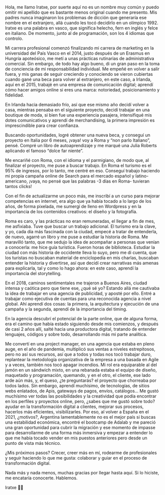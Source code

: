 Hola, me llamo Iratxe, por suerte aquí no es un nombre muy común y puedo omitir mi apellido que es bastante menos original cuando me presento.
Mis padres nunca imaginaron los problemas de dicción que generaría ese nombre en el extranjero, allá cuando les tocó decidirlo en un olímpico 1992.
Iratxe es una palabra en vasco, que significa helecho, fern en inglés y felce en italiano. 
De momento, junto al de programación, son los 4 idiomas que controlo.

Mi carrera profesional comenzó finalizando mi carrera de marketing en la universidad del País Vasco en el 2014, justo después de un Erasmus en Hungría apoteósico, me metí a unas prácticas rutinarias de administrativa comercial.
Sin embargo, de todo hay algo bueno, di un gran paso en la toma de conciencia de mi responsabilidad individual.
Me empeñé en volver a salir fuera,  y mis ganas de seguir creciendo y conociendo se vieron cubiertas cuando gané una beca para volver al extranjero, en este caso, a Irlanda,  aquí en el 2015, trabajé en una empresa de comunicación digital; aprendí cómo hacer amigos online si eres una marca: notoriedad,  posicionamiento y fidelidad.

En Irlanda hacia demasiado frío, así que ese mismo año decidí volver a casa, mientras pensaba en el siguiente proyecto, decidí trabajar en una boutique de moda, si bien fue una experiencia pasajera, intensifiqué mis dotes comunicativos y aprendí de merchandising, la primera impresión es imprescindible para crear confianza.

Buscando oportunidades, logré obtener una nueva beca, y conseguí un proyecto en Italia por 6 meses, ¡vaya! voy a Roma y “non parlo Italiano”, pensé. Compré un libro de autoaprendizaje y me marqué una Julia Roberts aplicando el famoso “dolce far niente”.

Me encariñé con Roma, con el idioma y el parmigiano, de modo que, al finalizar el proyecto, me puse a buscar trabajo. En Roma el turismo es el 95% de ingresos, por lo tanto, me centré en eso. Conseguí trabajo haciendo mi propia campaña online de Search para el mercado español y latino-americano, ¡vaya, no pensé que las palabras -3 días en Roma- tuvieran tantos clicks!

Con el fin de actualizarme un poco más, me inscribí a un curso para mejorar competencias en internet, era algo que ya había tocado a lo largo de los años, de forma pixelada, me sumergí de lleno en Wordpress y en la importancia de los contenidos creativos: el diseño y la fotografía.

Roma es caro, y las prácticas no eran remuneradas, el llegar a fin de mes, me asfixiaba. Tuve que buscar un trabajo adicional. El turismo era la clave, y yo, cada día más fascinada con la ciudad, empecé a tratar de entenderla, de nuevo, agarré un libro y me puse a estudiar la historia de Roma. Me maravilló tanto, que me sedujo la idea de acompañar a personas que venían a conocerla: me hice guía turística. Fueron horas de biblioteca. Estudiar la ciudad con más historia de occidente lleva lo suyo, pero me di cuenta, que los turistas no buscaban material de enciclopedia en mis charlas, buscaban entender la historia y divertirse, así que decidí crear narrativas más amenas para explicarla, tal y como lo hago ahora: en este caso, aprendí la importancia del storytelling. 

En el 2018, caminos sentimentales me trajeron a Buenos Aires, ciudad intensa y caótica pero que tiene ese, ¿qué sé yo?
Estando allá me cautivaba la idea de trabajar en una agencia de publicidad, y aposté por ello. Entré a trabajar como ejecutiva de cuentas para una reconocida agencia a nivel global. Ahí aprendí dos cosas: la primera, la arquitectura y ejecución de una campaña y la segunda, aprendí de la importancia del timing.

En la agencia descubrí el potencial de la parte online, que de alguna forma, era el camino que había estado siguiendo desde mis comienzos, y después de casi 2 años allí, salté hacia una productora digital, tratando de entender lenguajes, códigos y sobre todo, desarrollando más mi parte analítica.

Me convertí en una project manager, en una agencia que estaba en pleno auge, en el año de pandemia, multiplicó sus ventas a niveles estrepitosos, pero no así sus recursos, así que a todos y todas nos tocó trabajar duro, replantear la metodología organizativa de la empresa a una basada en Agile y a veces, también nos tocó apagar incendios. Mi rol era equiparable al del jamón en un sándwich mixto, en una rebanada estaba el equipo de diseño, maquetado y programación,  quemando, y en el otro, el cliente, ese lado arde aún más, y, el queso, ¿te preguntarás? el proyecto que chorreaba por todos lados. Sin embargo, aprendí muchísimo, de tecnologías, de sitios webs enlatados, de Apis, gateways de pagos, envíos, catálogos…
Me gustó muchísimo ver todas las posibilidades y la creatividad que podía encontrar en los perfiles y proyectos online, pero, ¿sabes que me gustó sobre todo? ayudar en la transformación digital a clientes, mejorar sus procesos, hacerlos más eficientes,  visibilizarles.
Por eso, al volver a España en el 2021, ¿motivos?, Argentina lamentablemente no es el mejor país si buscas una estabilidad económica, encontré el bootcamp de Adalab y me pareció una gran oportunidad para cubrir la migración y ese momento de impasse para desarrollarme de una forma más inmersiva y empezar a entender lo que me había tocado vender en mis puestos anteriores pero desde un punto de vista más técnico.

¿Mis próximos pasos? Crecer, creer más en mí, rodearme de profesionales y seguir haciendo lo que me gusta: colaborar y guiar en el proceso de transformación digital.

Nada más y nada menos, muchas gracias por llegar hasta aquí. Si lo hiciste, me encataría conocerte. Hablemos.

Iratxe 👩‍💻
